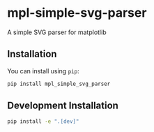 # mpl-simple-svg-parser

A simple SVG parser for matplotlib

## Installation

You can install using `pip`:

```bash
pip install mpl_simple_svg_parser
```

## Development Installation


```bash
pip install -e ".[dev]"
```

